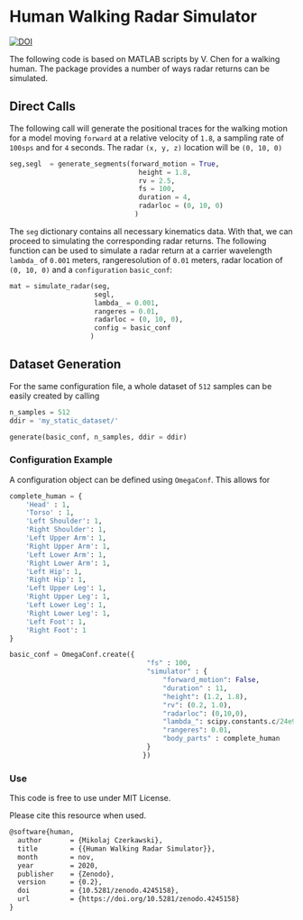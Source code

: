 # Human Walking Radar Simulator
[![DOI](https://zenodo.org/badge/310109633.svg)](https://zenodo.org/badge/latestdoi/310109633)

The following code is based on MATLAB scripts by V. Chen for a walking human. The package provides a number of ways radar returns can be simulated.

## Direct Calls
The following call will generate the positional traces for the walking motion for a model moving `forward` at a relative velocity of `1.8`, a sampling rate of `100sps` and for `4` seconds. The radar `(x, y, z)` location will be `(0, 10, 0)`
```python
seg,segl  = generate_segments(forward_motion = True,
                                height = 1.8,
                                rv = 2.5,
                                fs = 100,
                                duration = 4,
                                radarloc = (0, 10, 0)
                               )
```
The `seg` dictionary contains all necessary kinematics data. With that, we can proceed to simulating the corresponding radar returns. The following function can be used to simulate a radar return at a carrier wavelength `lambda_` of `0.001` meters, rangeresolution of `0.01` meters, radar location of `(0, 10, 0)` and a `configuration` `basic_conf`:
```python
mat = simulate_radar(seg,
                     segl,
                     lambda_ = 0.001,
                     rangeres = 0.01,
                     radarloc = (0, 10, 0),
                     config = basic_conf
                    )
```

## Dataset Generation
For the same configuration file, a whole dataset of `512` samples can be easily created by calling
```python
n_samples = 512
ddir = 'my_static_dataset/'

generate(basic_conf, n_samples, ddir = ddir)
```

### Configuration Example
A configuration object can be defined using `OmegaConf`. This allows for 
```python
complete_human = {
    'Head' : 1,
    'Torso' : 1,
    'Left Shoulder': 1,
    'Right Shoulder': 1,
    'Left Upper Arm': 1,
    'Right Upper Arm': 1,
    'Left Lower Arm': 1,
    'Right Lower Arm': 1,
    'Left Hip': 1,
    'Right Hip': 1,
    'Left Upper Leg': 1,
    'Right Upper Leg': 1,
    'Left Lower Leg': 1,
    'Right Lower Leg': 1,
    'Left Foot': 1,
    'Right Foot': 1
}

basic_conf = OmegaConf.create({
                                  "fs" : 100,
                                  "simulator" : {
                                      "forward_motion": False,
                                      "duration" : 11,
                                      "height": (1.2, 1.8),
                                      "rv": (0.2, 1.0),
                                      "radarloc": (0,10,0),
                                      "lambda_": scipy.constants.c/24e9,
                                      "rangeres": 0.01,
                                      "body_parts" : complete_human
                                  }
                                 })
```

### Use
This code is free to use under MIT License.

Please cite this resource when used.
```latex
@software{human,
  author       = {Mikolaj Czerkawski},
  title        = {{Human Walking Radar Simulator}},
  month        = nov,
  year         = 2020,
  publisher    = {Zenodo},
  version      = {0.2},
  doi          = {10.5281/zenodo.4245158},
  url          = {https://doi.org/10.5281/zenodo.4245158}
}
```
